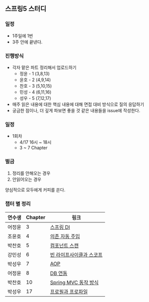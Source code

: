 ## 스프링5 스터디

### 일정
- 1주일에 1번
- 3주 안에 끝낸다.

### 진행방식
- 각자 맡은 파트 정리해서 업로드하기
  - 정윤 - 1 (3,8,13)
  - 윤호 - 2 (4,9,14)
  - 찬호 - 3 (5,10,15)
  - 민성 - 4 (6,11,16)
  - 성우 - 5 (7,12,17)
- 매주 읽은 내용에 대한 핵심 내용에 대해 면접 대비 방식으로 질의 응답하기
- 궁금한 점이나, 더 깊게 파보면 좋을 것 같은 내용들을 issue에 작성한다.

### 일정
- 1회차
  - 4/17 16시 ~ 18시
  - 3 ~ 7 Chapter

### 벌금
1. 정리를 안해오는 경우
2. 안읽어오는 경우

양심적으로 모두에게 커피를 쏜다.

### 챕터 별 정리 

| **연수생**  | **Chapter**    | **링크** |
|------------|----------|---------|
|어정윤|3|[스프링 DI](chapter_03/README.md)|
|조윤호|4|[의존 자동 주입](chapter_04/README.md)|
|박찬호|5|[컴포넌트 스캔](chapter_05/README.md)|
|강민성|6|[빈 라이프사이클과 스코프](chapter_06/README.md)|
|박성우|7|[AOP](chapter_07/README.md)|
|어정윤|8|[DB 연동](chapter_08/README.md)|
|박찬호|10|[Spring MVC 동작 방식](chapter_10/README.md)|
|박성우|17|[프로필과 프로파일](chapter_17/README.md)|
<!-- 
  멘토링 정리 처럼 폴더에 파일 저장하고 
  챕터 순서대로  
  |연수생|1|링크| 
  추가해주세요.

-->
